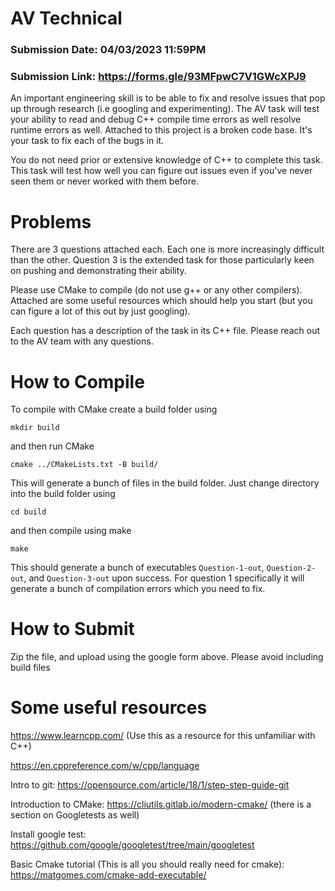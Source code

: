 # AV Technical

### **Submission Date**: 04/03/2023 11:59PM
### **Submission Link**: https://forms.gle/93MFpwC7V1GWcXPJ9

An important engineering skill is to be able to fix and resolve issues that pop up through research (i.e googling and experimenting). The AV task will test your ability to read and debug C++ compile time errors as well resolve runtime errors as well. Attached to this project is a broken code base. It's your task to fix each of the bugs in it. 

You do not need prior or extensive knowledge of C++ to complete this task. This task will test how well you can figure out issues even if you've never seen them or never worked with them before. 

# Problems

There are 3 questions attached each. Each one is more increasingly difficult than the other. Question 3 is the extended task for those particularly keen on pushing and demonstrating their ability. 

Please use CMake to compile (do not use g++ or any other compilers). Attached are some useful resources which should help you start (but you can figure a lot of this out by just googling). 

Each question has a description of the task in its C++ file. Please reach out to the AV team with any questions.

# How to Compile

To compile with CMake create a build folder using 

`mkdir build`

and then run CMake

`cmake ../CMakeLists.txt -B build/`

This will generate a bunch of files in the build folder. Just change directory into the build folder using 

`cd build`

and then compile using make

`make`

This should generate a bunch of executables `Question-1-out`, `Question-2-out`, and `Question-3-out` upon success. For question 1 specifically it will generate a bunch of compilation errors which you need to fix.


# How to Submit
Zip the file, and upload using the google form above. Please avoid including build files

# Some useful resources

https://www.learncpp.com/ (Use this as a resource for this unfamiliar with C++)

https://en.cppreference.com/w/cpp/language

Intro to git: https://opensource.com/article/18/1/step-step-guide-git

Introduction to CMake: https://cliutils.gitlab.io/modern-cmake/ (there is a section on Googletests as well)

Install google test: https://github.com/google/googletest/tree/main/googletest

Basic Cmake tutorial (This is all you should really need for cmake): https://matgomes.com/cmake-add-executable/
